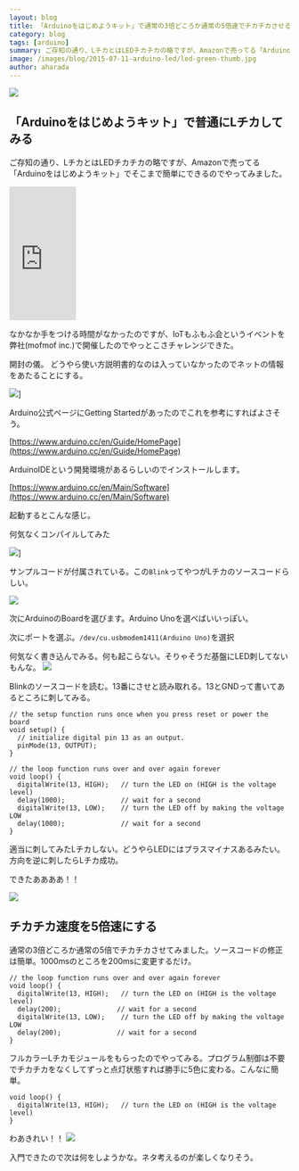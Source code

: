 ```yaml
---
layout: blog
title: 「Arduinoをはじめようキット」で通常の3倍どころか通常の5倍速でチカチカさせる
category: blog
tags: [arduino]  
summary: ご存知の通り、LチカとはLEDチカチカの略ですが、Amazonで売ってる「Arduinoをはじめようキット」でそこまで簡単にできるのでやってみました。
image: /images/blog/2015-07-11-arduino-led/led-green-thumb.jpg
author: aharada
---
```


![](../images/blog/2015-07-11-arduino-led/led-green.jpg)

## 「Arduinoをはじめようキット」で普通にLチカしてみる

ご存知の通り、LチカとはLEDチカチカの略ですが、Amazonで売ってる「Arduinoをはじめようキット」でそこまで簡単にできるのでやってみました。

<iframe src="http://rcm-fe.amazon-adsystem.com/e/cm?lt1=_blank&bc1=FFFFFF&IS2=1&bg1=FFFFFF&fc1=000000&lc1=0 000FF&t=redhornet09-22&o=9&p=8&l=as1&m=amazon&f=ifr&ref=qf_sp_asin_til&asins=B0025Y6C5G" style="width:120px;height:240px;" scrolling="no" marginwidth="0" marginheight="0" frameborder="0"></iframe>

なかなか手をつける時間がなかったのですが、IoTもふもふ会というイベントを弊社(mofmof inc.)で開催したのでやっとこさチャレンジできた。

開封の儀。
どうやら使い方説明書的なのは入っていなかったのでネットの情報をあたることにする。

![](../images/blog/2015-07-11-arduino-led/open.jpg)]

Arduino公式ページにGetting Startedがあったのでこれを参考にすればよさそう。

[https://www.arduino.cc/en/Guide/HomePage](https://www.arduino.cc/en/Guide/HomePage)

ArduinoIDEという開発環境があるらしいのでインストールします。

[https://www.arduino.cc/en/Main/Software](https://www.arduino.cc/en/Main/Software)

起動するとこんな感じ。

何気なくコンパイルしてみた

![](../images/blog/2015-07-11-arduino-led/compile.png)]

サンプルコードが付属されている。この`Blink`ってやつがLチカのソースコードらしい。

![](../images/blog/2015-07-11-arduino-led/blink.png)

次にArduinoのBoardを選びます。Arduino Unoを選べばいいっぽい。

次にポートを選ぶ。`/dev/cu.usbmodem1411(Arduino Uno)`を選択

何気なく書き込んでみる。何も起こらない。そりゃそうだ基盤にLED刺してないもんな。
![](../images/blog/2015-07-11-arduino-led/write.png)

Blinkのソースコードを読む。13番にさせと読み取れる。13とGNDって書いてあるところに刺してみる。

```
// the setup function runs once when you press reset or power the board
void setup() {
  // initialize digital pin 13 as an output.
  pinMode(13, OUTPUT);
}

// the loop function runs over and over again forever
void loop() {
  digitalWrite(13, HIGH);   // turn the LED on (HIGH is the voltage level)
  delay(1000);              // wait for a second
  digitalWrite(13, LOW);    // turn the LED off by making the voltage LOW
  delay(1000);              // wait for a second
}
```

適当に刺してみたLチカしない。どうやらLEDにはプラスマイナスあるみたい。方向を逆に刺したらLチカ成功。

できたああああ！！

![](../images/blog/2015-07-11-arduino-led/success.jpg)


## チカチカ速度を5倍速にする

通常の3倍どころか通常の5倍でチカチカさせてみました。ソースコードの修正は簡単。1000msのところを200msに変更するだけ。

```
// the loop function runs over and over again forever
void loop() {
  digitalWrite(13, HIGH);   // turn the LED on (HIGH is the voltage level)
  delay(200);              // wait for a second
  digitalWrite(13, LOW);    // turn the LED off by making the voltage LOW
  delay(200);              // wait for a second
}
```

フルカラーLチカモジュールをもらったのでやってみる。プログラム制御は不要でチカチカをなくしてずっと点灯状態すれば勝手に5色に変わる。こんなに簡単。

```
void loop() {
  digitalWrite(13, HIGH);   // turn the LED on (HIGH is the voltage level)
}
```

わあきれい！！
![](../images/blog/2015-07-11-arduino-led/full-color.jpg)


入門できたので次は何をしようかな。ネタ考えるのが楽しくなりそう。
